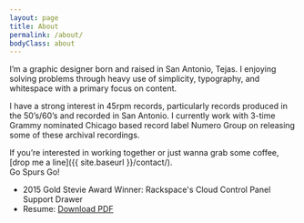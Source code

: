 ```yaml
---
layout: page
title: About
permalink: /about/
bodyClass: about
---
```


I’m a graphic designer born and raised in San Antonio, Tejas.
I enjoying solving problems through heavy use of simplicity, typography, and whitespace with a primary focus on content.

I have a strong interest in 45rpm records, particularly records produced in the 50’s/60’s and recorded in San Antonio. I currently work with 3-time Grammy nominated Chicago based record label Numero Group on releasing some of these archival recordings.

If you’re interested in working together or just wanna grab some coffee, [drop me a line]({{ site.baseurl }}/contact/).<br/>
Go Spurs Go!

* 2015 Gold Stevie Award Winner: Rackspace's Cloud Control Panel Support Drawer
* Resume: [Download PDF](rae-cabello-resume.pdf)
